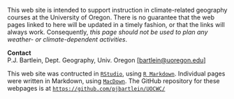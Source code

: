 This web site is intended to support instruction in climate-related geography courses at the University of Oregon.  There is no guarantee that the web pages linked to here will be updated in a timely fashion, or that the links will always work.  Consequently, *this page should not be used to plan any weather- or climate-dependent activities*.

**Contact**  
P.J. Bartlein, Dept. Geography, Univ. Oregon [[bartlein@uoregon.edu]](bartlein@uoregon.edu)

This web site was contructed in [`RStudio`](https://rstudio.com/), using [`R Markdown`](https://rmarkdown.rstudio.com/).  Individual pages were written in Markdown, using [`MacDown`](https://macdown.uranusjr.com/).
The GitHub repository for these webpages is at [`https://github.com/pjbartlein/UOCWC/`](https://github.com/pjbartlein/UOCWC/)  
